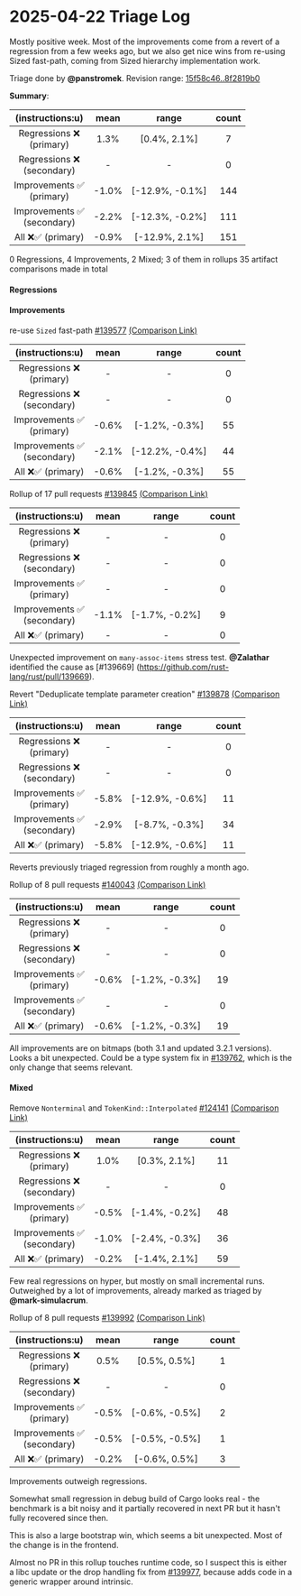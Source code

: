 # 2025-04-22 Triage Log

Mostly positive week. Most of the improvements come from a revert of a regression from a few weeks ago, but we also get nice wins from re-using Sized  fast-path, coming from Sized hierarchy implementation work.

Triage done by **@panstromek**.
Revision range: [15f58c46..8f2819b0](https://perf.rust-lang.org/?start=15f58c46da79399961a09db0c650a2f90f442e6b&end=8f2819b0e3428d0aee05fa60e91e0211c2aea053&absolute=false&stat=instructions%3Au)

**Summary**:

| (instructions:u)                   | mean  | range           | count |
|:----------------------------------:|:-----:|:---------------:|:-----:|
| Regressions ❌ <br /> (primary)    | 1.3%  | [0.4%, 2.1%]    | 7     |
| Regressions ❌ <br /> (secondary)  | -     | -               | 0     |
| Improvements ✅ <br /> (primary)   | -1.0% | [-12.9%, -0.1%] | 144   |
| Improvements ✅ <br /> (secondary) | -2.2% | [-12.3%, -0.2%] | 111   |
| All ❌✅ (primary)                 | -0.9% | [-12.9%, 2.1%]  | 151   |


0 Regressions, 4 Improvements, 2 Mixed; 3 of them in rollups
35 artifact comparisons made in total

#### Regressions



#### Improvements

re-use `Sized` fast-path [#139577](https://github.com/rust-lang/rust/pull/139577) [(Comparison Link)](https://perf.rust-lang.org/compare.html?start=990039ec53d5bffe0ec77391e00f0e5be05924e8&end=2da29dbe8fe23df1c7c4ab1d8740ca3c32b15526&stat=instructions:u)

| (instructions:u)                   | mean  | range           | count |
|:----------------------------------:|:-----:|:---------------:|:-----:|
| Regressions ❌ <br /> (primary)    | -     | -               | 0     |
| Regressions ❌ <br /> (secondary)  | -     | -               | 0     |
| Improvements ✅ <br /> (primary)   | -0.6% | [-1.2%, -0.3%]  | 55    |
| Improvements ✅ <br /> (secondary) | -2.1% | [-12.2%, -0.4%] | 44    |
| All ❌✅ (primary)                 | -0.6% | [-1.2%, -0.3%]  | 55    |


Rollup of 17 pull requests [#139845](https://github.com/rust-lang/rust/pull/139845) [(Comparison Link)](https://perf.rust-lang.org/compare.html?start=58c2dd9a54a325f4ce96f70332ceb07a3b58f0e5&end=f433fa46b0fd27d35219357ad75f54d294081bc4&stat=instructions:u)

| (instructions:u)                   | mean  | range          | count |
|:----------------------------------:|:-----:|:--------------:|:-----:|
| Regressions ❌ <br /> (primary)    | -     | -              | 0     |
| Regressions ❌ <br /> (secondary)  | -     | -              | 0     |
| Improvements ✅ <br /> (primary)   | -     | -              | 0     |
| Improvements ✅ <br /> (secondary) | -1.1% | [-1.7%, -0.2%] | 9     |
| All ❌✅ (primary)                 | -     | -              | 0     |

Unexpected improvement on `many-assoc-items` stress test. **@Zalathar** identified the cause as [#139669] (https://github.com/rust-lang/rust/pull/139669).


Revert "Deduplicate template parameter creation" [#139878](https://github.com/rust-lang/rust/pull/139878) [(Comparison Link)](https://perf.rust-lang.org/compare.html?start=38c560ae681d5c0d3fd615eaedc537a282fb1086&end=cacb9eed381ed19ba936fc019d63d9b9e694007e&stat=instructions:u)

| (instructions:u)                   | mean  | range           | count |
|:----------------------------------:|:-----:|:---------------:|:-----:|
| Regressions ❌ <br /> (primary)    | -     | -               | 0     |
| Regressions ❌ <br /> (secondary)  | -     | -               | 0     |
| Improvements ✅ <br /> (primary)   | -5.8% | [-12.9%, -0.6%] | 11    |
| Improvements ✅ <br /> (secondary) | -2.9% | [-8.7%, -0.3%]  | 34    |
| All ❌✅ (primary)                 | -5.8% | [-12.9%, -0.6%] | 11    |

Reverts previously triaged regression from roughly a month ago.

Rollup of 8 pull requests [#140043](https://github.com/rust-lang/rust/pull/140043) [(Comparison Link)](https://perf.rust-lang.org/compare.html?start=90fd16eb5be9255006c95e8af12a0d43854dc1a9&end=49e5e4e3a5610c240a717cb99003a5d5d3356679&stat=instructions:u)

| (instructions:u)                   | mean  | range          | count |
|:----------------------------------:|:-----:|:--------------:|:-----:|
| Regressions ❌ <br /> (primary)    | -     | -              | 0     |
| Regressions ❌ <br /> (secondary)  | -     | -              | 0     |
| Improvements ✅ <br /> (primary)   | -0.6% | [-1.2%, -0.3%] | 19    |
| Improvements ✅ <br /> (secondary) | -     | -              | 0     |
| All ❌✅ (primary)                 | -0.6% | [-1.2%, -0.3%] | 19    |

All improvements are on bitmaps (both 3.1 and updated 3.2.1 versions). Looks a bit unexpected. Could be a type system fix in [#139762](https://github.com/rust-lang/rust/pull/139762), which is the only  change that seems relevant.

#### Mixed

Remove `Nonterminal` and `TokenKind::Interpolated` [#124141](https://github.com/rust-lang/rust/pull/124141) [(Comparison Link)](https://perf.rust-lang.org/compare.html?start=15f58c46da79399961a09db0c650a2f90f442e6b&end=f836ae4e663b6e8938096b8559e094d18361be55&stat=instructions:u)

| (instructions:u)                   | mean  | range          | count |
|:----------------------------------:|:-----:|:--------------:|:-----:|
| Regressions ❌ <br /> (primary)    | 1.0%  | [0.3%, 2.1%]   | 11    |
| Regressions ❌ <br /> (secondary)  | -     | -              | 0     |
| Improvements ✅ <br /> (primary)   | -0.5% | [-1.4%, -0.2%] | 48    |
| Improvements ✅ <br /> (secondary) | -1.0% | [-2.4%, -0.3%] | 36    |
| All ❌✅ (primary)                 | -0.2% | [-1.4%, 2.1%]  | 59    |

Few real regressions on hyper, but mostly on small incremental runs. Outweighed by a lot of improvements, already marked as triaged by **@mark-simulacrum**.

Rollup of 8 pull requests [#139992](https://github.com/rust-lang/rust/pull/139992) [(Comparison Link)](https://perf.rust-lang.org/compare.html?start=a15cce2690e8fab72422515c9dc02c6fbc506733&end=1f76d219c906f0112bb1872f33aa977164c53fa6&stat=instructions:u)

| (instructions:u)                   | mean  | range          | count |
|:----------------------------------:|:-----:|:--------------:|:-----:|
| Regressions ❌ <br /> (primary)    | 0.5%  | [0.5%, 0.5%]   | 1     |
| Regressions ❌ <br /> (secondary)  | -     | -              | 0     |
| Improvements ✅ <br /> (primary)   | -0.5% | [-0.6%, -0.5%] | 2     |
| Improvements ✅ <br /> (secondary) | -0.5% | [-0.5%, -0.5%] | 1     |
| All ❌✅ (primary)                 | -0.2% | [-0.6%, 0.5%]  | 3     |

Improvements outweigh regressions.

Somewhat small regression in debug build of Cargo looks real - the benchmark is a bit noisy and it partially recovered in next PR but it hasn't fully recovered since then.

This is also a large bootstrap win, which seems a bit unexpected. Most of the change is in the frontend.

Almost no PR in this rollup touches runtime code, so I suspect this is either a libc update or the drop handling fix from [#139977](https://github.com/rust-lang/rust/pull/139977), because  adds code in a generic wrapper around intrinsic.
